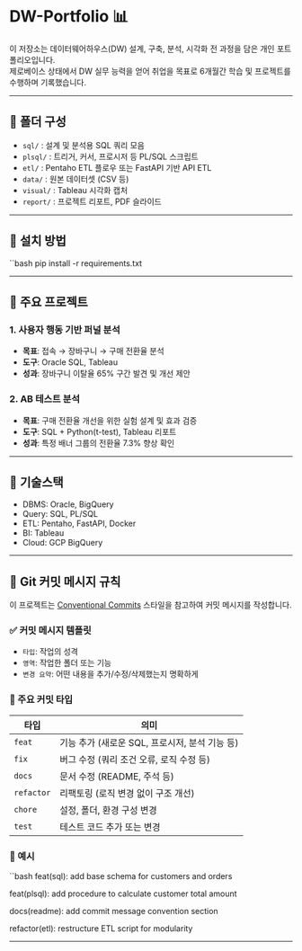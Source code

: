 # DW-Portfolio 📊

이 저장소는 데이터웨어하우스(DW) 설계, 구축, 분석, 시각화 전 과정을 담은 개인 포트폴리오입니다.  
제로베이스 상태에서 DW 실무 능력을 얻어 취업을 목표로 6개월간 학습 및 프로젝트를 수행하며 기록했습니다.

---

## 🧱 폴더 구성

- `sql/` : 설계 및 분석용 SQL 쿼리 모음
- `plsql/` : 트리거, 커서, 프로시저 등 PL/SQL 스크립트
- `etl/` : Pentaho ETL 플로우 또는 FastAPI 기반 API ETL
- `data/` : 원본 데이터셋 (CSV 등)
- `visual/` : Tableau 시각화 캡처
- `report/` : 프로젝트 리포트, PDF 슬라이드

---

## 💾 설치 방법

``bash
pip install -r requirements.txt

---

## 📌 주요 프로젝트

### 1. 사용자 행동 기반 퍼널 분석
- **목표**: 접속 → 장바구니 → 구매 전환율 분석
- **도구**: Oracle SQL, Tableau
- **성과**: 장바구니 이탈율 65% 구간 발견 및 개선 제안

### 2. AB 테스트 분석
- **목표**: 구매 전환율 개선을 위한 실험 설계 및 효과 검증
- **도구**: SQL + Python(t-test), Tableau 리포트
- **성과**: 특정 배너 그룹의 전환율 7.3% 향상 확인

---

## 📌 기술스택

- DBMS: Oracle, BigQuery
- Query: SQL, PL/SQL
- ETL: Pentaho, FastAPI, Docker
- BI: Tableau
- Cloud: GCP BigQuery

---

## 📝 Git 커밋 메시지 규칙

이 프로젝트는 [Conventional Commits](https://www.conventionalcommits.org/en/v1.0.0/) 스타일을 참고하여 커밋 메시지를 작성합니다.

### ✅ 커밋 메시지 템플릿
- `타입`: 작업의 성격
- `영역`: 작업한 폴더 또는 기능
- `변경 요약`: 어떤 내용을 추가/수정/삭제했는지 명확하게

### 📌 주요 커밋 타입

| 타입 | 의미 |
|------|------|
| `feat` | 기능 추가 (새로운 SQL, 프로시저, 분석 기능 등) |
| `fix` | 버그 수정 (쿼리 조건 오류, 로직 수정 등) |
| `docs` | 문서 수정 (README, 주석 등) |
| `refactor` | 리팩토링 (로직 변경 없이 구조 개선) |
| `chore` | 설정, 폴더, 환경 구성 변경 |
| `test` | 테스트 코드 추가 또는 변경 |

### 🧾 예시

``bash
feat(sql): add base schema for customers and orders

feat(plsql): add procedure to calculate customer total amount

docs(readme): add commit message convention section

refactor(etl): restructure ETL script for modularity

---
